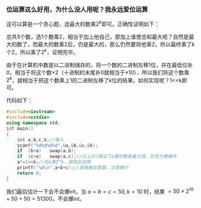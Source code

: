 ### 位运算这么好用，为什么没人用呢？我永远爱位运算

这可以算是一个贪心题，选最大的数乘$2^k$即可。正确性证明如下：

总共$3$个数，选$1$个数乘$2$，相当于加上他自己，那加上谁使总和最大呢？自然是最大的数了，而最大的数乘$2$后，仍是最大的，那么仍然要将他乘$2$，所以最终乘了$k$个$2$，所以乘了$2^k$，证明完毕。

由于在计算机中数是以二进制储存的，将一个数的二进制左移$1$位，并在最低位补$0$，相当于将这个数$\times2$（十进制的末尾补$0$就相当于$\times10$），所以我们将这个数乘$2^k$，就相当于把这个数乘上$1$的二进制左移了$k$位的结果。如何实现呢？1<<k即可。

代码如下：

```cpp
#include<iostream>
#include<cstdio>
using namespace std;
int main()
{
    int a,b,c,k;//输入
    scanf("%d%d%d%d",&a,&b,&c,&k);
    if  (b>a)   swap(a,b);
    if  (c>a)   swap(a,c);//以上2行保证了a里的数是最大值，比较方便操作
    a*=1<<k;//将a乘2^k，原因见说明
    printf("%d\n",a+b+c);//直接输出答案，注意换行
    return 0;
}
```

我们最后估计一下会不会爆int，当 $a=b=c=50,k=10$ 时，结果 $=50\times2^{10}+50+50=51300$，不会爆int。